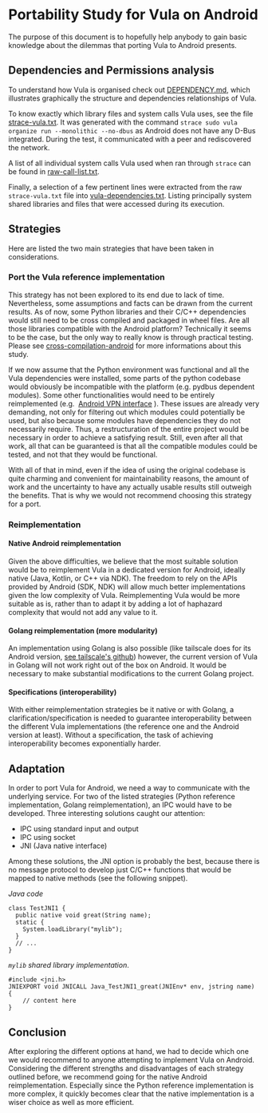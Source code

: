 # Portability Study for Vula on Android

The purpose of this document is to hopefully help anybody to gain
basic knowledge about the dilemmas that porting Vula to Android 
presents.

## Dependencies and Permissions analysis

To understand how Vula is organised check out
[DEPENDENCY.md](../../DEPENDENCY.md), which illustrates graphically
the structure and dependencies relationships of Vula.

To know exactly which library files and system calls Vula uses, see the
file [strace-vula.txt](strace-vula.txt). It was generated with the
command `strace sudo vula organize run --monolithic --no-dbus` as
Android does not have any D-Bus integrated.
During the test, it communicated with a peer and rediscovered the
network.

A list of all individual system calls Vula used when ran through
`strace` can be found in [raw-call-list.txt](raw-call-list.txt). 

Finally, a selection of a few pertinent lines were extracted from the
raw `strace-vula.txt` file into
[vula-dependencies.txt](vula-dependencies.txt). Listing principally 
system shared libraries and files that were accessed during its
execution.

## Strategies

Here are listed the two main strategies that have been taken in
considerations.

### Port the Vula reference implementation

This strategy has not been explored to its end due to lack of time. 
Nevertheless, some assumptions and facts can be drawn
from the current results. As of now, some Python libraries and
their C/C++ dependencies would still need to be cross compiled and
packaged in wheel files. Are all those libraries compatible with the
Android platform? Technically it seems to be the case, but the only way
to really know is through practical testing. Please see 
[cross-compilation-android](cross-compilation-android/) for 
more informations about this study.

If we now assume that the Python environment was functional and all the
Vula dependencies were installed, some parts of the python codebase
would obviously be incompatible with the platform (e.g. pydbus dependent
modules). Some other functionalities would need to be entirely
reimplemented (e.g. 
[Android VPN interface](https://developer.android.com/guide/topics/connectivity/vpn)
). These issues are already very demanding, not only for filtering out
which modules could potentially be used, but also because some modules
have dependencies they do not necessarily require. Thus, a
restructuration of the entire project would be necessary in order to 
achieve a satisfying result. Still, even after all that work, all that
can be guaranteed is that all the compatible modules could be tested,
and not that they would be functional.

With all of that in mind, even if the idea of using the original
codebase is quite charming and convenient for maintainability reasons,
the amount of work and the uncertainty to have any actually usable
results still outweigh the benefits. That is why we would not recommend
choosing this strategy for a port.

### Reimplementation

#### Native Android reimplementation

Given the above difficulties, we believe that the most suitable solution
would be to reimplement Vula in a dedicated version for Android, ideally
native (Java, Kotlin, or C++ via NDK). The freedom to rely on the APIs
provided by Android (SDK, NDK) will allow much better implementations
given the low complexity of Vula. Reimplementing Vula would be more
suitable as is, rather than to adapt it by adding a lot of haphazard
complexity that would not add any value to it.

#### Golang reimplementation (more modularity)

An implementation using Golang is also possible (like tailscale does for
its Android version,
[see tailscale's github](https://github.com/tailscale/tailscale-android)) 
however, the current version of Vula in Golang will not work right out of
the box on Android. It would be necessary to make substantial
modifications to the current Golang project.

#### Specifications (interoperability)

With either reimplementation strategies be it native or with Golang, a
clarification/specification is needed to guarantee interoperability
between the different Vula implementations (the reference one and the
Android version at least). Without a specification, the task of
achieving interoperability becomes exponentially harder.


## Adaptation

In order to port Vula for Android, we need a way to communicate with
the underlying service. For two of the listed strategies (Python
reference implementation, Golang reimplementation), an IPC would have
to be developed. Three interesting solutions caught our attention:
-   IPC using standard input and output
-   IPC using socket
-   JNI (Java native interface)

Among these solutions, the JNI option is probably the best, because 
there is no message protocol to develop just C/C++ functions that would
be mapped to native methods (see the following snippet).

*Java code*

```
class TestJNI1 {
  public native void great(String name);
  static {
    System.loadLibrary("mylib");
  }
  // ...
}
```

*`mylib` shared library implementation*.

```
#include <jni.h>
JNIEXPORT void JNICALL Java_TestJNI1_great(JNIEnv* env, jstring name) {
    // content here
}
```

## Conclusion

After exploring the different options at hand, we had to decide which
one we would recommend to anyone attempting to implement Vula on
Android. Considering the different strengths and disadvantages of each
strategy outlined before, we recommend going for the native Android
reimplementation. Especially since the Python reference implementation 
is more complex, it quickly becomes clear that the native implementation
is a wiser choice as well as more efficient.
